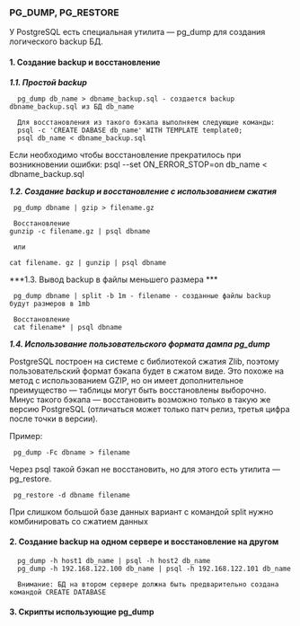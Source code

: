 ### PG_DUMP, PG_RESTORE

У PostgreSQL есть специальная утилита — pg_dump для создания логического backup БД.

#### 1. Создание backup и восстановление

***1.1. Простой backup***
      
      pg_dump db_name > dbname_backup.sql - создается backup dbname_backup.sql из БД db_name
      
      Для восстановления из такого бэкапа выполняем следующие команды:
      psql -c 'CREATE DABASE db_name' WITH TEMPLATE template0;
      psql db_name < dbname_backup.sql
      
Если необходимо чтобы восстановление прекратилось при возникновении ошибки:
      psql --set ON_ERROR_STOP=on db_name < dbname_backup.sql

***1.2. Создание backup и восстановление с использованием сжатия***

     pg_dump dbname | gzip > filename.gz

     Восстановление
	gunzip -c filename.gz | psql dbname
     
     или 
     
	cat filename. gz | gunzip | psql dbname

***1.3. Вывод backup в файлы меньшего размера ***

     pg_dump dbname | split -b 1m - filename - созданные файлы backup будут размеров в 1mb
     
     Восстановление
     cat filename* | psql dbname
     
***1.4. Использование пользовательского формата дампа pg_dump***

PostgreSQL построен на системе с библиотекой сжатия Zlib, поэтому пользовательский формат бэкапа будет в сжатом виде. Это похоже на метод с использованием GZIP, но он имеет дополнительное преимущество — таблицы могут быть восстановлены выборочно. Минус такого бэкапа — восстановить возможно только в такую же версию PostgreSQL (отличаться может только патч релиз, третья цифра после точки в версии). 

Пример:

     pg_dump -Fc dbname > filename
	
Через psql такой бэкап не восстановить, но для этого есть утилита — pg_restore.

     pg_restore -d dbname filename

При слишком большой базе данных вариант с командой split нужно комбинировать со сжатием данных


#### 2. Создание backup на одном сервере и восстановление на другом

      pg_dump -h host1 db_name | psql -h host2 db_name
      pg_dump -h 192.168.122.100 db_name | psql -h 192.168.122.101 db_name
      
      Внимание: БД на втором сервере должна быть предварительно создана командой CREATE DATABASE
      
  
#### 3. Скрипты использующие pg_dump
